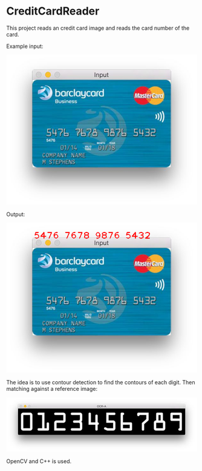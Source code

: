# CreditCardReader

This project reads an credit card image and reads the card number of the card.

Example input:

![Credit card](ocr_input.jpg)

Output:

![Detect card](detection_result.png)

The idea is to use contour detection to find the contours of each digit. Then matching against a reference image:

![Reference image](ocr_a_reference_bitwise.jpg)

OpenCV and C++ is used.